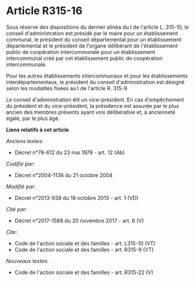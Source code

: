 # Article R315-16

Sous réserve des dispositions du dernier alinéa du I de l'article L. 315-10, le conseil d'administration est présidé par le
maire pour un établissement communal, le président du conseil départemental pour un établissement départemental et le
président de l'organe délibérant de l'établissement public de coopération intercommunale pour un établissement intercommunal
créé par cet établissement public de coopération intercommunale. 

Pour les autres établissements intercommunaux et pour les établissements interdépartementaux, le président du conseil
d'administration est désigné selon les modalités fixées au I de l'article R. 315-9. 

Le conseil d'administration élit un vice-président. En cas d'empêchement du président et du vice-président, la présidence est
assurée par le plus ancien des membres présents ayant voix délibérative et, à ancienneté égale, par le plus âgé.

**Liens relatifs à cet article**

_Anciens textes_:

  - Décret n°78-612 du 23 mai 1978 - art. 12 (Ab)

_Codifié par_:

  - Décret n°2004-1136 du 21 octobre 2004

_Modifié par_:

  - Décret n°2013-938 du 18 octobre 2013 - art. 1 (VD)

_Cité par_:

  - Décret n°2017-1588 du 20 novembre 2017 - art. 6 (V)

_Cite_:

  - Code de l'action sociale et des familles - art. L315-10 (VT)
  - Code de l'action sociale et des familles - art. R315-9 (VT)

_Nouveaux textes_:

  - Code de l'action sociale et des familles - art. R315-22 (V)
